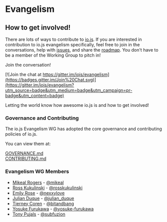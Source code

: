 # Evangelism

How to get involved!
--------------------

There are lots of ways to contribute to [io.js](https://github.com/iojs). If you are interested in contribution to io.js evangelism specifically, feel free to join in the conversations, help with [issues](https://github.com/iojs/evangelism/issues), and share the [roadmap](https://github.com/iojs/roadmap/). You don't have to be a member of the Working Group to pitch in!

Join the conversation!

[![Join the chat at https://gitter.im/iojs/evangelism](https://badges.gitter.im/Join%20Chat.svg)](https://gitter.im/iojs/evangelism?utm_source=badge&utm_medium=badge&utm_campaign=pr-badge&utm_content=badge)

Letting the world know how awesome io.js is and how to get involved!




### Governance and Contributing
The io.js Evangelism WG has adopted the core governance and contributing policies of io.js.

You can view them at:

[GOVERNANCE.md](./GOVERNANCE.md)  
[CONTRIBUTING.md](./CONTRIBUTING.md)

### Evangelism WG Members

* [Mikeal Rogers](http://github.com/mikeal) - [@mikeal](http://twitter.com/mikeal)
* [Ross Kukulinski](http://github.com/rosskukulinski) - [@rosskukulinski](http://twitter.com/rosskukulinski)
* [Emily Rose](https://github.com/emilyrose) -  [@nexxylove](https://twitter.com/nexxylove)
* [Julian Duque](https://github.com/julianduque) - [@julian_duque](https://twitter.com/julian_duque)
* [Tierney Coren](https://github.com/bnb) - [@bitandbang](https://twitter.com/bitandbang)
* [Yosuke Furukawa](https://github.com/yosuke-furukawa) - [@yosuke-furukawa](https://twitter.com/yosuke_furukawa)
* [Tony Pujals](https://github.com/tonypujals) - [@subfuzion](https://twitter.com/subfuzion)

